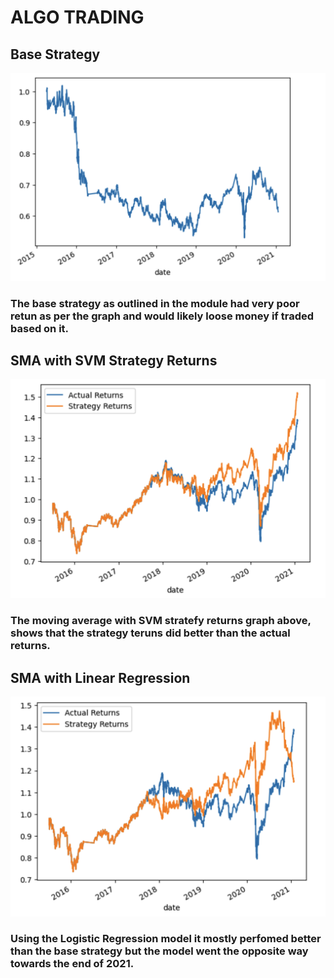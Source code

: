 # ALGO TRADING


## Base Strategy

![Base Strategy](/Images/initial_strategy.png)

### The base strategy as outlined in the module had very poor retun as per the graph and would likely loose money if traded based on it.




## SMA with SVM Strategy Returns

![SMA with SVM Strategy Returns](/Images/SMA_SVM.png)

### The moving average with SVM stratefy returns graph above, shows that the strategy teruns did better than the actual returns.


## SMA with Linear Regression

![SMA with Logistic Regression](/Images/SMA_LR.png)

### Using the Logistic Regression model it mostly perfomed better than the base strategy but the model went the opposite way towards the end of 2021.
